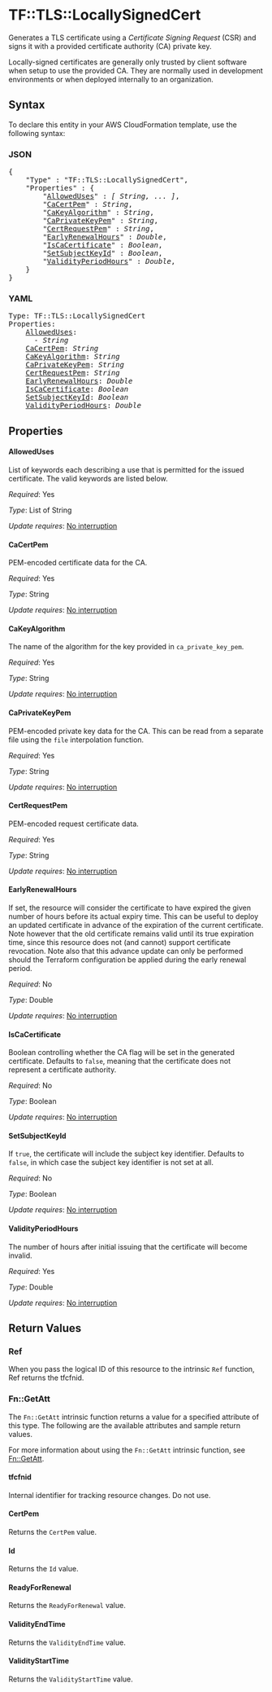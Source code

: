 # TF::TLS::LocallySignedCert

Generates a TLS certificate using a *Certificate Signing Request* (CSR) and
signs it with a provided certificate authority (CA) private key.

Locally-signed certificates are generally only trusted by client software when
setup to use the provided CA. They are normally used in development environments
or when deployed internally to an organization.

## Syntax

To declare this entity in your AWS CloudFormation template, use the following syntax:

### JSON

<pre>
{
    "Type" : "TF::TLS::LocallySignedCert",
    "Properties" : {
        "<a href="#alloweduses" title="AllowedUses">AllowedUses</a>" : <i>[ String, ... ]</i>,
        "<a href="#cacertpem" title="CaCertPem">CaCertPem</a>" : <i>String</i>,
        "<a href="#cakeyalgorithm" title="CaKeyAlgorithm">CaKeyAlgorithm</a>" : <i>String</i>,
        "<a href="#caprivatekeypem" title="CaPrivateKeyPem">CaPrivateKeyPem</a>" : <i>String</i>,
        "<a href="#certrequestpem" title="CertRequestPem">CertRequestPem</a>" : <i>String</i>,
        "<a href="#earlyrenewalhours" title="EarlyRenewalHours">EarlyRenewalHours</a>" : <i>Double</i>,
        "<a href="#iscacertificate" title="IsCaCertificate">IsCaCertificate</a>" : <i>Boolean</i>,
        "<a href="#setsubjectkeyid" title="SetSubjectKeyId">SetSubjectKeyId</a>" : <i>Boolean</i>,
        "<a href="#validityperiodhours" title="ValidityPeriodHours">ValidityPeriodHours</a>" : <i>Double</i>,
    }
}
</pre>

### YAML

<pre>
Type: TF::TLS::LocallySignedCert
Properties:
    <a href="#alloweduses" title="AllowedUses">AllowedUses</a>: <i>
      - String</i>
    <a href="#cacertpem" title="CaCertPem">CaCertPem</a>: <i>String</i>
    <a href="#cakeyalgorithm" title="CaKeyAlgorithm">CaKeyAlgorithm</a>: <i>String</i>
    <a href="#caprivatekeypem" title="CaPrivateKeyPem">CaPrivateKeyPem</a>: <i>String</i>
    <a href="#certrequestpem" title="CertRequestPem">CertRequestPem</a>: <i>String</i>
    <a href="#earlyrenewalhours" title="EarlyRenewalHours">EarlyRenewalHours</a>: <i>Double</i>
    <a href="#iscacertificate" title="IsCaCertificate">IsCaCertificate</a>: <i>Boolean</i>
    <a href="#setsubjectkeyid" title="SetSubjectKeyId">SetSubjectKeyId</a>: <i>Boolean</i>
    <a href="#validityperiodhours" title="ValidityPeriodHours">ValidityPeriodHours</a>: <i>Double</i>
</pre>

## Properties

#### AllowedUses

List of keywords each describing a use that is permitted
for the issued certificate. The valid keywords are listed below.

_Required_: Yes

_Type_: List of String

_Update requires_: [No interruption](https://docs.aws.amazon.com/AWSCloudFormation/latest/UserGuide/using-cfn-updating-stacks-update-behaviors.html#update-no-interrupt)

#### CaCertPem

PEM-encoded certificate data for the CA.

_Required_: Yes

_Type_: String

_Update requires_: [No interruption](https://docs.aws.amazon.com/AWSCloudFormation/latest/UserGuide/using-cfn-updating-stacks-update-behaviors.html#update-no-interrupt)

#### CaKeyAlgorithm

The name of the algorithm for the key provided
in `ca_private_key_pem`.

_Required_: Yes

_Type_: String

_Update requires_: [No interruption](https://docs.aws.amazon.com/AWSCloudFormation/latest/UserGuide/using-cfn-updating-stacks-update-behaviors.html#update-no-interrupt)

#### CaPrivateKeyPem

PEM-encoded private key data for the CA.
This can be read from a separate file using the ``file`` interpolation
function.

_Required_: Yes

_Type_: String

_Update requires_: [No interruption](https://docs.aws.amazon.com/AWSCloudFormation/latest/UserGuide/using-cfn-updating-stacks-update-behaviors.html#update-no-interrupt)

#### CertRequestPem

PEM-encoded request certificate data.

_Required_: Yes

_Type_: String

_Update requires_: [No interruption](https://docs.aws.amazon.com/AWSCloudFormation/latest/UserGuide/using-cfn-updating-stacks-update-behaviors.html#update-no-interrupt)

#### EarlyRenewalHours

If set, the resource will consider the certificate to
have expired the given number of hours before its actual expiry time. This can be useful
to deploy an updated certificate in advance of the expiration of the current certificate.
Note however that the old certificate remains valid until its true expiration time, since
this resource does not (and cannot) support certificate revocation. Note also that this
advance update can only be performed should the Terraform configuration be applied during the
early renewal period.

_Required_: No

_Type_: Double

_Update requires_: [No interruption](https://docs.aws.amazon.com/AWSCloudFormation/latest/UserGuide/using-cfn-updating-stacks-update-behaviors.html#update-no-interrupt)

#### IsCaCertificate

Boolean controlling whether the CA flag will be set in the
generated certificate. Defaults to `false`, meaning that the certificate does not represent
a certificate authority.

_Required_: No

_Type_: Boolean

_Update requires_: [No interruption](https://docs.aws.amazon.com/AWSCloudFormation/latest/UserGuide/using-cfn-updating-stacks-update-behaviors.html#update-no-interrupt)

#### SetSubjectKeyId

If `true`, the certificate will include
the subject key identifier. Defaults to `false`, in which case the subject
key identifier is not set at all.

_Required_: No

_Type_: Boolean

_Update requires_: [No interruption](https://docs.aws.amazon.com/AWSCloudFormation/latest/UserGuide/using-cfn-updating-stacks-update-behaviors.html#update-no-interrupt)

#### ValidityPeriodHours

The number of hours after initial issuing that the
certificate will become invalid.

_Required_: Yes

_Type_: Double

_Update requires_: [No interruption](https://docs.aws.amazon.com/AWSCloudFormation/latest/UserGuide/using-cfn-updating-stacks-update-behaviors.html#update-no-interrupt)

## Return Values

### Ref

When you pass the logical ID of this resource to the intrinsic `Ref` function, Ref returns the tfcfnid.

### Fn::GetAtt

The `Fn::GetAtt` intrinsic function returns a value for a specified attribute of this type. The following are the available attributes and sample return values.

For more information about using the `Fn::GetAtt` intrinsic function, see [Fn::GetAtt](https://docs.aws.amazon.com/AWSCloudFormation/latest/UserGuide/intrinsic-function-reference-getatt.html).

#### tfcfnid

Internal identifier for tracking resource changes. Do not use.

#### CertPem

Returns the <code>CertPem</code> value.

#### Id

Returns the <code>Id</code> value.

#### ReadyForRenewal

Returns the <code>ReadyForRenewal</code> value.

#### ValidityEndTime

Returns the <code>ValidityEndTime</code> value.

#### ValidityStartTime

Returns the <code>ValidityStartTime</code> value.


